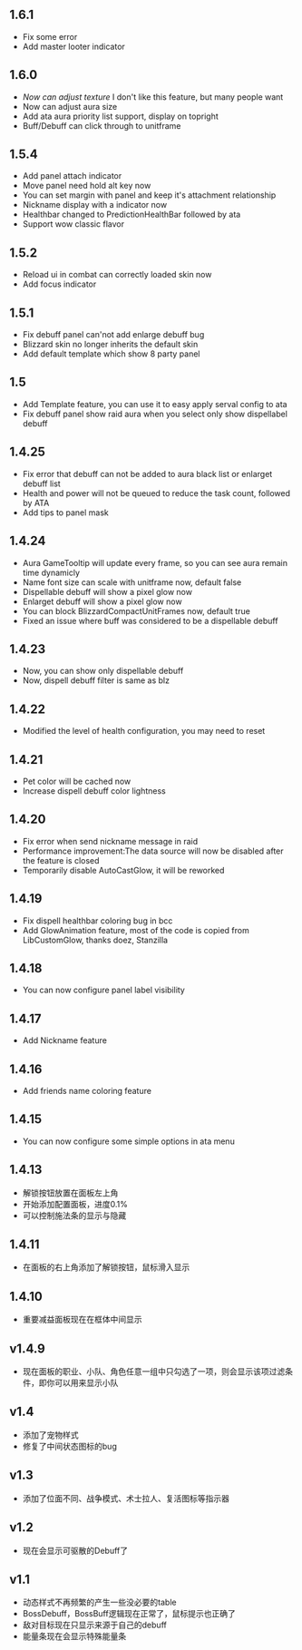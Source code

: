 ## 1.6.1
- Fix some error
- Add master looter indicator

## 1.6.0
- *Now can adjust texture*  I don't like this feature, but many people want 
- Now can adjust aura size
- Add ata aura priority list support, display on topright
- Buff/Debuff can click through to unitframe

## 1.5.4
- Add panel attach indicator
- Move panel need hold alt key now
- You can set margin with panel and keep it's attachment relationship
- Nickname display with a indicator now
- Healthbar changed to PredictionHealthBar followed by ata
- Support wow classic flavor

## 1.5.2
- Reload ui in combat can correctly loaded skin now
- Add focus indicator

## 1.5.1
- Fix debuff panel can'not add enlarge debuff bug
- Blizzard skin no longer inherits the default skin
- Add default template which show 8 party panel
## 1.5
- Add Template feature, you can use it to easy apply serval config to ata
- Fix debuff panel show raid aura when you select only show dispellabel debuff
## 1.4.25
- Fix error that debuff can not be added to aura black list or enlarget debuff list
- Health and power will not be queued to reduce the task count, followed by ATA
- Add tips to panel mask 
## 1.4.24
- Aura GameTooltip will update every frame, so you can see aura remain time dynamicly
- Name font size can scale with unitframe now, default false
- Dispellable debuff will show a pixel glow now
- Enlarget debuff will show a pixel glow now
- You can block BlizzardCompactUnitFrames now, default true
- Fixed an issue where buff was considered to be a dispellable debuff

## 1.4.23
- Now, you can show only dispellable debuff
- Now, dispell debuff filter is same as blz

## 1.4.22
- Modified the level of health configuration, you may need to reset
## 1.4.21
- Pet color will be cached now
- Increase dispell debuff color lightness
## 1.4.20
- Fix error when send nickname message in raid
- Performance improvement:The data source will now be disabled after the feature is closed
- Temporarily disable AutoCastGlow, it will be reworked

## 1.4.19
- Fix dispell healthbar coloring bug in bcc
- Add GlowAnimation feature, most of the code is copied from LibCustomGlow, thanks doez, Stanzilla

## 1.4.18
- You can now configure panel label visibility

## 1.4.17
- Add Nickname feature

## 1.4.16
- Add friends name coloring feature

## 1.4.15
- You can now configure some simple options in ata menu 

## 1.4.13
- 解锁按钮放置在面板左上角
- 开始添加配置面板，进度0.1%
- 可以控制施法条的显示与隐藏
## 1.4.11
- 在面板的右上角添加了解锁按钮，鼠标滑入显示
## 1.4.10
- 重要减益面板现在在框体中间显示
## v1.4.9
- 现在面板的职业、小队、角色任意一组中只勾选了一项，则会显示该项过滤条件，即你可以用来显示小队
## v1.4
- 添加了宠物样式
- 修复了中间状态图标的bug
## v1.3 
- 添加了位面不同、战争模式、术士拉人、复活图标等指示器

## v1.2
- 现在会显示可驱散的Debuff了

## v1.1
- 动态样式不再频繁的产生一些没必要的table
- BossDebuff，BossBuff逻辑现在正常了，鼠标提示也正确了
- 敌对目标现在只显示来源于自己的debuff
- 能量条现在会显示特殊能量条